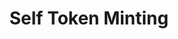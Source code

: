 ---
layout: embed
title: Self Token Minting
permalink: apps/minting/architectures/token-circulation/ux-videos
lang: en
page_id: apps-minting-architectures-token-circulation-video

description: Diagrams
---